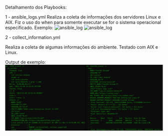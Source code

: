Detalhamento dos Playbooks:

1 - ansible_logs.yml
Realiza a coleta de informações dos servidores Linux e AIX. Fiz o uso do when para somente executar se for o sistema operacional especificado.
Exemplo:
![ansible_log]()
![ansible_log]()

2 - collect_information.yml

Realiza a coleta de algumas informações do ambiente. Testado com AIX e Linux.

Output de exemplo:
![output](https://github.com/rafaelcezario/ansible/blob/b7593e3acb038a61790ee09d0ca88ecce16dcbd8/images/ansible_collect.png)
